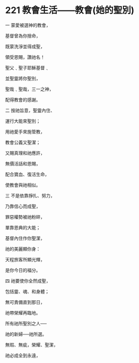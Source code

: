 # 221 教會生活——教會(她的聖別)

一 蒙愛被選神的教會，

基督曾為你捨命，

既蒙洗淨並得成聖，

領受恩賜，讚祂名！

聖父﹑聖子耶穌基督﹑

並聖靈將你聖別，

聖哉﹑聖哉，三一之神，

配得教會的感謝。

二 按祂旨意，聖靈內住、

運行大能來聖別；

用祂愛手來施管教，

教會公義又聖潔；

又賜真理和祂應許，

無價活話和恩賜，

配合寶血、復活生命，

使教會與祂相似。

三 不是依靠掙扎、努力，

乃靠信心而成聖，

罪惡權勢被祂粉碎，

單靠恩典的大能；

基督內住作你聖潔，

祂的美麗顯你身：

天程旅客所顯光輝，

是你今日的福分。

四 祂要使你全然成聖，

包括靈、魂、和身體；

無可責備直到那日，

祂帶榮耀再臨地。

所有祂所聖別之人──

祂的新婦──祂所選。

無瑕、無疵，榮耀、聖潔，

祂必成全到永遠，

